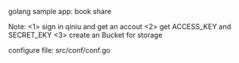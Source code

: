 golang sample app: book share

Note: 
<1> sign in qiniu and get an accout
<2> get ACCESS_KEY and SECRET_EKY 
<3> create an Bucket for storage

configure file: src/conf/conf.go

